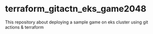 # terraform_gitactn_eks_game2048
This repository about deploying a sample game on eks cluster using git actions &amp; terraform
